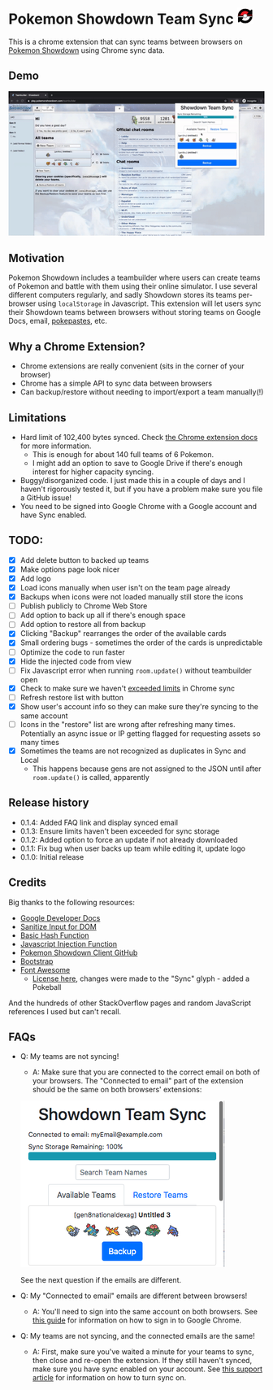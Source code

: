 # Pokemon Showdown Team Sync ![logo](extension/img/logo_32.png) 

This is a chrome extension that can sync teams between browsers on [Pokemon Showdown](https://play.pokemonshowdown.com) using Chrome sync data.

## Demo

![Gif Demonstration of the extension](./demo.gif)

## Motivation

Pokemon Showdown includes a teambuilder where users can create teams of Pokemon and battle with them using their online simulator. I use several different computers regularly, and sadly Showdown stores its teams per-browser using `localStorage` in Javascript. This extension will let users sync their Showdown teams between browsers without storing teams on Google Docs, email, [pokepastes](https://pokepast.es/), etc.

## Why a Chrome Extension?

- Chrome extensions are really convenient (sits in the corner of your browser)
- Chrome has a simple API to sync data between browsers
- Can backup/restore without needing to import/export a team manually(!)

## Limitations

- Hard limit of 102,400 bytes synced. Check [the Chrome extension docs](https://developer.chrome.com/extensions/storage#properties) for more information.
  - This is enough for about 140 full teams of 6 Pokemon.
  - I might add an option to save to Google Drive if there's enough interest for higher capacity syncing.
- Buggy/disorganized code. I just made this in a couple of days and I haven't rigorously tested it, but if you have a problem make sure you file a GitHub issue!
- You need to be signed into Google Chrome with a Google account and have Sync enabled.

## TODO:

- [x] Add delete button to backed up teams
- [x] Make options page look nicer
- [x] Add logo
- [x] Load icons manually when user isn't on the team page already
- [x] Backups when icons were not loaded manually still store the icons
- [ ] Publish publicly to Chrome Web Store
- [ ] Add option to back up all if there's enough space
- [ ] Add option to restore all from backup
- [x] Clicking "Backup" rearranges the order of the available cards
- [x] Small ordering bugs - sometimes the order of the cards is unpredictable
- [ ] Optimize the code to run faster
- [x] Hide the injected code from view
- [ ] Fix Javascript error when running `room.update()` without teambuilder open
- [x] Check to make sure we haven't [exceeded limits](https://developer.chrome.com/extensions/storage#properties) in Chrome sync
- [ ] Refresh restore list with button
- [x] Show user's account info so they can make sure they're syncing to the same account
- [ ] Icons in the "restore" list are wrong after refreshing many times. Potentially an async issue or IP getting flagged for requesting assets so many times
- [x] Sometimes the teams are not recognized as duplicates in Sync and Local
  - This happens because gens are not assigned to the JSON until after `room.update()` is called, apparently

## Release history

- 0.1.4: Added FAQ link and display synced email
- 0.1.3: Ensure limits haven't been exceeded for sync storage
- 0.1.2: Added option to force an update if not already downloaded
- 0.1.1: Fix bug when user backs up team while editing it, update logo
- 0.1.0: Initial release

## Credits

Big thanks to the following resources:

- [Google Developer Docs](https://developer.chrome.com/extensions/getstarted)
- [Sanitize Input for DOM](https://stackoverflow.com/a/48226843/10665534)
- [Basic Hash Function](https://jsperf.com/hashcodelordvlad)
- [Javascript Injection Function](https://stackoverflow.com/a/60873268/10665534)
- [Pokemon Showdown Client GitHub](https://github.com/smogon/pokemon-showdown-client)
- [Bootstrap](https://getbootstrap.com/)
- [Font Awesome](https://fontawesome.com/)
  - [License here](https://fontawesome.com/license), changes were made to the "Sync" glyph - added a Pokeball

And the hundreds of other StackOverflow pages and random JavaScript references I used but can't recall.

## FAQs

- Q: My teams are not syncing!
  - A: Make sure that you are connected to the correct email on both of your browsers. The "Connected to email" part of the extension should be the same on both browsers' extensions:
  
  ![Connected to email screenshot](./FAQ-sc1.png)
    
    See the next question if the emails are different.

- Q: My "Connected to email" emails are different between browsers!
  - A: You'll need to sign into the same account on both browsers. See [this guide](https://www.support.com/how-to/how-to-sign-in-to-chrome-12694) for information on how to sign in to Google Chrome.

- Q: My teams are not syncing, and the connected emails are the same!
  - A: First, make sure you've waited a minute for your teams to sync, then close and re-open the extension. If they still haven't synced, make sure you have sync enabled on your account. See [this support article](https://support.google.com/chrome/answer/185277?co=GENIE.Platform%3DDesktop&hl=en-GB) for information on how to turn sync on.
